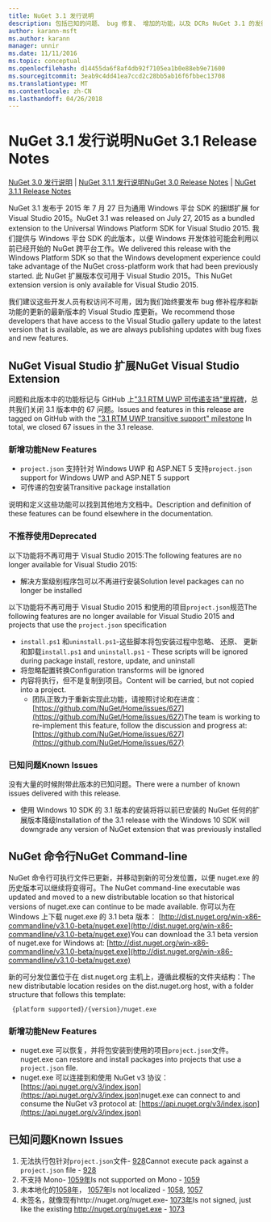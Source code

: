```yaml
---
title: NuGet 3.1 发行说明
description: 包括已知的问题、 bug 修复、 增加的功能，以及 DCRs NuGet 3.1 的发行说明。
author: karann-msft
ms.author: karann
manager: unnir
ms.date: 11/11/2016
ms.topic: conceptual
ms.openlocfilehash: d14455da6f8af4db92f7105ea1b0e88eb9e71600
ms.sourcegitcommit: 3eab9c4dd41ea7ccd2c28bb5ab16f6fbbec13708
ms.translationtype: MT
ms.contentlocale: zh-CN
ms.lasthandoff: 04/26/2018
---
```

# <a name="nuget-31-release-notes"></a><span data-ttu-id="5debb-103">NuGet 3.1 发行说明</span><span class="sxs-lookup"><span data-stu-id="5debb-103">NuGet 3.1 Release Notes</span></span>

<span data-ttu-id="5debb-104">[NuGet 3.0 发行说明](../release-notes/nuget-3.0.0.md) | [NuGet 3.1.1 发行说明](../release-notes/nuget-3.1.1.md)</span><span class="sxs-lookup"><span data-stu-id="5debb-104">[NuGet 3.0 Release Notes](../release-notes/nuget-3.0.0.md) | [NuGet 3.1.1 Release Notes](../release-notes/nuget-3.1.1.md)</span></span>

<span data-ttu-id="5debb-105">NuGet 3.1 发布于 2015 年 7 月 27 日为通用 Windows 平台 SDK 的捆绑扩展 for Visual Studio 2015。</span><span class="sxs-lookup"><span data-stu-id="5debb-105">NuGet 3.1 was released on July 27, 2015 as a bundled extension to the Universal Windows Platform SDK for Visual Studio 2015.</span></span> <span data-ttu-id="5debb-106">我们提供与 Windows 平台 SDK 的此版本，以便 Windows 开发体验可能会利用以前已经开始的 NuGet 跨平台工作。</span><span class="sxs-lookup"><span data-stu-id="5debb-106">We delivered this release with the Windows Platform SDK so that the Windows development experience could take advantage of the NuGet cross-platform work that had been previously started.</span></span> <span data-ttu-id="5debb-107">此 NuGet 扩展版本仅可用于 Visual Studio 2015。</span><span class="sxs-lookup"><span data-stu-id="5debb-107">This NuGet extension version is only available for Visual Studio 2015.</span></span>

<span data-ttu-id="5debb-108">我们建议这些开发人员有权访问不可用，因为我们始终要发布 bug 修补程序和新功能的更新的最新版本的 Visual Studio 库更新。</span><span class="sxs-lookup"><span data-stu-id="5debb-108">We recommend those developers that have access to the Visual Studio gallery update to the latest version that is available, as we are always publishing updates with bug fixes and new features.</span></span>

## <a name="nuget-visual-studio-extension"></a><span data-ttu-id="5debb-109">NuGet Visual Studio 扩展</span><span class="sxs-lookup"><span data-stu-id="5debb-109">NuGet Visual Studio Extension</span></span>

<span data-ttu-id="5debb-110">问题和此版本中的功能标记与 GitHub 上["3.1 RTM UWP 可传递支持"里程碑](https://github.com/NuGet/Home/issues?utf8=%E2%9C%93&q=is%3Aclosed+milestone%3A%223.1+RTM+UWP+transitive+support%22+)，总共我们关闭 3.1 版本中的 67 问题。</span><span class="sxs-lookup"><span data-stu-id="5debb-110">Issues and features in this release are tagged on GitHub with the ["3.1 RTM UWP transitive support" milestone](https://github.com/NuGet/Home/issues?utf8=%E2%9C%93&q=is%3Aclosed+milestone%3A%223.1+RTM+UWP+transitive+support%22+)  In total, we closed 67 issues in the 3.1 release.</span></span>

### <a name="new-features"></a><span data-ttu-id="5debb-111">新增功能</span><span class="sxs-lookup"><span data-stu-id="5debb-111">New Features</span></span>

* <span data-ttu-id="5debb-112">`project.json` 支持针对 Windows UWP 和 ASP.NET 5 支持</span><span class="sxs-lookup"><span data-stu-id="5debb-112">`project.json` support for Windows UWP and ASP.NET 5 support</span></span>
* <span data-ttu-id="5debb-113">可传递的包安装</span><span class="sxs-lookup"><span data-stu-id="5debb-113">Transitive package installation</span></span>

<span data-ttu-id="5debb-114">说明和定义这些功能可以找到其他地方文档中。</span><span class="sxs-lookup"><span data-stu-id="5debb-114">Description and definition of these features can be found elsewhere in the documentation.</span></span>

### <a name="deprecated"></a><span data-ttu-id="5debb-115">不推荐使用</span><span class="sxs-lookup"><span data-stu-id="5debb-115">Deprecated</span></span>

<span data-ttu-id="5debb-116">以下功能将不再可用于 Visual Studio 2015:</span><span class="sxs-lookup"><span data-stu-id="5debb-116">The following features are no longer available for Visual Studio 2015:</span></span>

* <span data-ttu-id="5debb-117">解决方案级别程序包可以不再进行安装</span><span class="sxs-lookup"><span data-stu-id="5debb-117">Solution level packages can no longer be installed</span></span>

<span data-ttu-id="5debb-118">以下功能将不再可用于 Visual Studio 2015 和使用的项目`project.json`规范</span><span class="sxs-lookup"><span data-stu-id="5debb-118">The following features are no longer available for Visual Studio 2015 and projects that use the `project.json` specification</span></span>

* <span data-ttu-id="5debb-119">`install.ps1` 和`uninstall.ps1`-这些脚本将包安装过程中忽略、 还原、 更新和卸载</span><span class="sxs-lookup"><span data-stu-id="5debb-119">`install.ps1` and `uninstall.ps1` - These scripts will be ignored during package install, restore, update, and uninstall</span></span>
* <span data-ttu-id="5debb-120">将忽略配置转换</span><span class="sxs-lookup"><span data-stu-id="5debb-120">Configuration transforms will be ignored</span></span>
* <span data-ttu-id="5debb-121">内容将执行，但不是复制到项目。</span><span class="sxs-lookup"><span data-stu-id="5debb-121">Content will be carried, but not copied into a project.</span></span>
    * <span data-ttu-id="5debb-122">团队正致力于重新实现此功能，请按照讨论和在进度： [https://github.com/NuGet/Home/issues/627](https://github.com/NuGet/Home/issues/627)</span><span class="sxs-lookup"><span data-stu-id="5debb-122">The team is working to re-implement this feature, follow the discussion and progress at: [https://github.com/NuGet/Home/issues/627](https://github.com/NuGet/Home/issues/627)</span></span>


### <a name="known-issues"></a><span data-ttu-id="5debb-123">已知问题</span><span class="sxs-lookup"><span data-stu-id="5debb-123">Known Issues</span></span>

<span data-ttu-id="5debb-124">没有大量的时候附带此版本的已知问题。</span><span class="sxs-lookup"><span data-stu-id="5debb-124">There were a number of known issues delivered with this release.</span></span>

* <span data-ttu-id="5debb-125">使用 Windows 10 SDK 的 3.1 版本的安装将将以前已安装的 NuGet 任何的扩展版本降级</span><span class="sxs-lookup"><span data-stu-id="5debb-125">Installation of the 3.1 release with the Windows 10 SDK will downgrade any version of NuGet extension that was previously installed</span></span>

## <a name="nuget-command-line"></a><span data-ttu-id="5debb-126">NuGet 命令行</span><span class="sxs-lookup"><span data-stu-id="5debb-126">NuGet Command-line</span></span>

<span data-ttu-id="5debb-127">NuGet 命令行可执行文件已更新，并移动到新的可分发位置，以便 nuget.exe 的历史版本可以继续将变得可。</span><span class="sxs-lookup"><span data-stu-id="5debb-127">The NuGet command-line executable was updated and moved to a new distributable location so that historical versions of nuget.exe can continue to be made available.</span></span>  <span data-ttu-id="5debb-128">你可以为在 Windows 上下载 nuget.exe 的 3.1 beta 版本： [http://dist.nuget.org/win-x86-commandline/v3.1.0-beta/nuget.exe](http://dist.nuget.org/win-x86-commandline/v3.1.0-beta/nuget.exe)</span><span class="sxs-lookup"><span data-stu-id="5debb-128">You can download the 3.1 beta version of nuget.exe for Windows at: [http://dist.nuget.org/win-x86-commandline/v3.1.0-beta/nuget.exe](http://dist.nuget.org/win-x86-commandline/v3.1.0-beta/nuget.exe)</span></span>

<span data-ttu-id="5debb-129">新的可分发位置位于在 dist.nuget.org 主机上，遵循此模板的文件夹结构：</span><span class="sxs-lookup"><span data-stu-id="5debb-129">The new distributable location resides on the dist.nuget.org host, with a folder structure that follows this template:</span></span>

     {platform supported}/{version}/nuget.exe

### <a name="new-features"></a><span data-ttu-id="5debb-130">新增功能</span><span class="sxs-lookup"><span data-stu-id="5debb-130">New Features</span></span>

* <span data-ttu-id="5debb-131">nuget.exe 可以恢复，并将包安装到使用的项目`project.json`文件。</span><span class="sxs-lookup"><span data-stu-id="5debb-131">nuget.exe can restore and install packages into projects that use a `project.json` file.</span></span>
* <span data-ttu-id="5debb-132">nuget.exe 可以连接到和使用 NuGet v3 协议： [https://api.nuget.org/v3/index.json](https://api.nuget.org/v3/index.json)</span><span class="sxs-lookup"><span data-stu-id="5debb-132">nuget.exe can connect to and consume the NuGet v3 protocol at: [https://api.nuget.org/v3/index.json](https://api.nuget.org/v3/index.json)</span></span>

## <a name="known-issues"></a><span data-ttu-id="5debb-133">已知问题</span><span class="sxs-lookup"><span data-stu-id="5debb-133">Known Issues</span></span> ##

1.    <span data-ttu-id="5debb-134">无法执行包针对`project.json`文件- [928](https://github.com/NuGet/Home/issues/928)</span><span class="sxs-lookup"><span data-stu-id="5debb-134">Cannot execute pack against a `project.json` file - [928](https://github.com/NuGet/Home/issues/928)</span></span>
2.    <span data-ttu-id="5debb-135">不支持 Mono- [1059年](https://github.com/NuGet/Home/issues/1059)</span><span class="sxs-lookup"><span data-stu-id="5debb-135">Is not supported on Mono - [1059](https://github.com/NuGet/Home/issues/1059)</span></span>
3.    <span data-ttu-id="5debb-136">未本地化的[1058年](https://github.com/NuGet/Home/issues/1058)， [1057年](https://github.com/NuGet/Home/issues/1057)</span><span class="sxs-lookup"><span data-stu-id="5debb-136">Is not localized - [1058](https://github.com/NuGet/Home/issues/1058),   [1057](https://github.com/NuGet/Home/issues/1057)</span></span>
4.    <span data-ttu-id="5debb-137">未签名，就像现有http://nuget.org/nuget.exe- [1073年](https://github.com/NuGet/Home/issues/1073)</span><span class="sxs-lookup"><span data-stu-id="5debb-137">Is not signed, just like the existing http://nuget.org/nuget.exe - [1073](https://github.com/NuGet/Home/issues/1073)</span></span>

